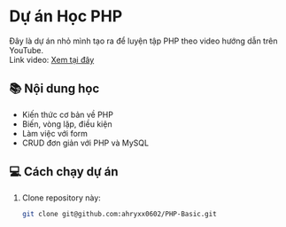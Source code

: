 # Dự án Học PHP

Đây là dự án nhỏ mình tạo ra để luyện tập PHP theo video hướng dẫn trên YouTube.  
Link video: [Xem tại đây](https://www.youtube.com/watch?v=r1qie9pDweE&t=219s)

## 📚 Nội dung học

- Kiến thức cơ bản về PHP
- Biến, vòng lặp, điều kiện
- Làm việc với form
- CRUD đơn giản với PHP và MySQL

## 💻 Cách chạy dự án

1. Clone repository này:
   ```bash
   git clone git@github.com:ahryxx0602/PHP-Basic.git
   ```
